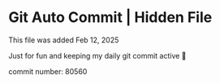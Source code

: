 # Git Auto Commit | Hidden File

This file was added Feb 12, 2025

Just for fun and keeping my daily git commit active 🤪

commit number: 80560
